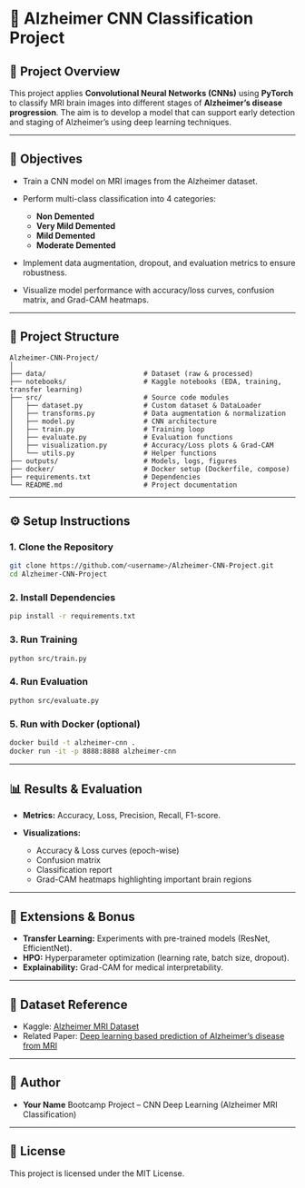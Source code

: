 # 🧠 Alzheimer CNN Classification Project

## 📌 Project Overview

This project applies **Convolutional Neural Networks (CNNs)** using **PyTorch** to classify MRI brain images into different stages of **Alzheimer’s disease progression**. The aim is to develop a model that can support early detection and staging of Alzheimer’s using deep learning techniques.

---

## 🎯 Objectives

* Train a CNN model on MRI images from the Alzheimer dataset.
* Perform multi-class classification into 4 categories:

  * **Non Demented**
  * **Very Mild Demented**
  * **Mild Demented**
  * **Moderate Demented**
* Implement data augmentation, dropout, and evaluation metrics to ensure robustness.
* Visualize model performance with accuracy/loss curves, confusion matrix, and Grad-CAM heatmaps.

---

## 📂 Project Structure

```
Alzheimer-CNN-Project/
│
├── data/                        # Dataset (raw & processed)
├── notebooks/                   # Kaggle notebooks (EDA, training, transfer learning)
├── src/                         # Source code modules
│   ├── dataset.py               # Custom dataset & DataLoader
│   ├── transforms.py            # Data augmentation & normalization
│   ├── model.py                 # CNN architecture
│   ├── train.py                 # Training loop
│   ├── evaluate.py              # Evaluation functions
│   ├── visualization.py         # Accuracy/Loss plots & Grad-CAM
│   └── utils.py                 # Helper functions
├── outputs/                     # Models, logs, figures
├── docker/                      # Docker setup (Dockerfile, compose)
├── requirements.txt             # Dependencies
└── README.md                    # Project documentation
```

---

## ⚙️ Setup Instructions

### 1. Clone the Repository

```bash
git clone https://github.com/<username>/Alzheimer-CNN-Project.git
cd Alzheimer-CNN-Project
```

### 2. Install Dependencies

```bash
pip install -r requirements.txt
```

### 3. Run Training

```bash
python src/train.py
```

### 4. Run Evaluation

```bash
python src/evaluate.py
```

### 5. Run with Docker (optional)

```bash
docker build -t alzheimer-cnn .
docker run -it -p 8888:8888 alzheimer-cnn
```

---

## 📊 Results & Evaluation

* **Metrics:** Accuracy, Loss, Precision, Recall, F1-score.
* **Visualizations:**

  * Accuracy & Loss curves (epoch-wise)
  * Confusion matrix
  * Classification report
  * Grad-CAM heatmaps highlighting important brain regions

---

## 🚀 Extensions & Bonus

* **Transfer Learning:** Experiments with pre-trained models (ResNet, EfficientNet).
* **HPO:** Hyperparameter optimization (learning rate, batch size, dropout).
* **Explainability:** Grad-CAM for medical interpretability.

---

## 📎 Dataset Reference

* Kaggle: [Alzheimer MRI Dataset](https://www.kaggle.com/yasserhessein/dataset-alzheimer)
* Related Paper: [Deep learning based prediction of Alzheimer’s disease from MRI](https://www.researchgate.net/publication/348486602_Deep_learning_based_prediction_of_Alzheimer's_disease_from_magnetic_resonance_images)

---

## 👤 Author

* **Your Name**
  Bootcamp Project – CNN Deep Learning (Alzheimer MRI Classification)

---

## 📜 License

This project is licensed under the MIT License.
